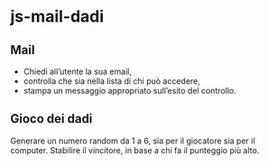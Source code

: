 # js-mail-dadi

## Mail
- Chiedi all’utente la sua email,
- controlla che sia nella lista di chi può accedere,
- stampa un messaggio appropriato sull’esito del controllo.
## Gioco dei dadi
Generare un numero random da 1 a 6, sia per il giocatore sia per il computer.
Stabilire il vincitore, in base a chi fa il punteggio più alto.